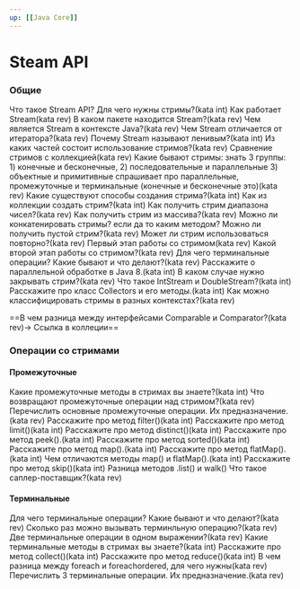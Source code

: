 ```yaml
---
up: [[Java Core]]
---
```


# Steam API

### Общие
Что такое Stream API? Для чего нужны стримы?(kata int)
Как работает Stream(kata rev)
В каком пакете находится Stream?(kata rev)
Чем является Stream в контексте Java?(kata rev)
Чем Stream отличается от итератора?(kata rev)
Почему Stream называют ленивым?(kata int)
Из каких частей состоит использование стримов?(kata rev)
Сравнение стримов с коллекцией(kata rev)
Какие бывают стримы: знать 3 группы: 1) конечные и бесконечные, 2) последовательные и параллельные 3) объектные и примитивные спрашивает про параллельные, промежуточные и терминальные (конечные и бесконечные это)(kata rev)
Какие существуют способы создания стрима?(kata int)
Как из коллекции создать стрим?(kata int)
Как получить стрим диапазона чисел?(kata rev)
Как получить стрим из массива?(kata rev)
Можно ли конкатенировать стримы? если да то каким методом? Можно ли получить пустой стрим?(kata rev)
Может ли стрим использоваться повторно?(kata rev)
Первый этап работы со стримом(kata rev)
Какой второй этап работы со стримом?(kata rev)
Для чего терминальные операции? Какие бывают и что делают?(kata rev)
Расскажите о параллельной обработке в Java 8.(kata int)
В каком случае нужно закрывать стрим?(kata rev)
Что такое IntStream и DoubleStream?(kata int)
Расскажите про класс Collectors и его методы.(kata int)
Как можно классифицировать стримы в разных контекстах?(kata rev)

==В чем разница между интерфейсами Comparable и Comparator?(kata rev)-> Ссылка в коллеции==

### Операции со стримами

####           Промежуточные
Какие промежуточные методы в стримах вы знаете?(kata int)
Что возвращают промежуточные операции над стримом?(kata rev)
Перечислить основные промежуточные операции. Их предназначение.(kata rev)
Расскажите про метод filter()(kata int)
Расскажите про метод limit()(kata int)
Расскажите про метод distinct()(kata int)
Расскажите про метод peek().(kata int)
Расскажите про метод sorted()(kata int)
Расскажите про метод map().(kata int)
Расскажите про метод flatMap().(kata int)
Чем отличаются методы map() и flatMap().(kata int)
Расскажите про метод skip()(kata int)
Разница методов .list() и walk() Что такое саплер-поставщик?(kata rev)

####           Терминальные
Для чего терминальные операции? Какие бывают и что делают?(kata rev)
Сколько раз можно вызывать терминльную операцию?(kata rev)
Две терминальные операции в одном выражении?(kata rev)
Какие терминальные методы в стримах вы знаете?(kata int)
Расскажите про метод collect()(kata int)
Расскажите про метод reduce()(kata int)
В чем разница между foreach и foreachordered, для чего нужны(kata rev)
Перечислить 3 терминальные операции. Их предназначение.(kata rev)



